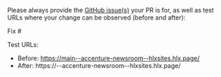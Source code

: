Please always provide the [GitHub issue(s)](../issues) your PR is for, as well as test URLs where your change can be observed (before and after):

Fix #<gh-issue-id>

Test URLs:
- Before: https://main--accenture-newsroom--hlxsites.hlx.page/
- After: https://<branch>--accenture-newsroom--hlxsites.hlx.page/

